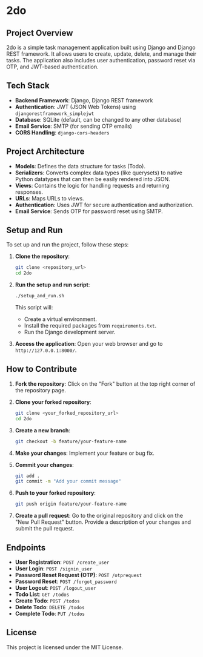 # 2do

## Project Overview

2do is a simple task management application built using Django and Django REST framework. It allows users to create, update, delete, and manage their tasks. The application also includes user authentication, password reset via OTP, and JWT-based authentication.

## Tech Stack

- **Backend Framework**: Django, Django REST framework
- **Authentication**: JWT (JSON Web Tokens) using `djangorestframework_simplejwt`
- **Database**: SQLite (default, can be changed to any other database)
- **Email Service**: SMTP (for sending OTP emails)
- **CORS Handling**: `django-cors-headers`

## Project Architecture

- **Models**: Defines the data structure for tasks (Todo).
- **Serializers**: Converts complex data types (like querysets) to native Python datatypes that can then be easily rendered into JSON.
- **Views**: Contains the logic for handling requests and returning responses.
- **URLs**: Maps URLs to views.
- **Authentication**: Uses JWT for secure authentication and authorization.
- **Email Service**: Sends OTP for password reset using SMTP.

## Setup and Run

To set up and run the project, follow these steps:

1. **Clone the repository**:
    ```sh
    git clone <repository_url>
    cd 2do
    ```

2. **Run the setup and run script**:
    ```sh
    ./setup_and_run.sh
    ```

    This script will:
    - Create a virtual environment.
    - Install the required packages from `requirements.txt`.
    - Run the Django development server.

3. **Access the application**:
    Open your web browser and go to `http://127.0.0.1:8000/`.

## How to Contribute

1. **Fork the repository**:
    Click on the "Fork" button at the top right corner of the repository page.

2. **Clone your forked repository**:
    ```sh
    git clone <your_forked_repository_url>
    cd 2do
    ```

3. **Create a new branch**:
    ```sh
    git checkout -b feature/your-feature-name
    ```

4. **Make your changes**:
    Implement your feature or bug fix.

5. **Commit your changes**:
    ```sh
    git add .
    git commit -m "Add your commit message"
    ```

6. **Push to your forked repository**:
    ```sh
    git push origin feature/your-feature-name
    ```

7. **Create a pull request**:
    Go to the original repository and click on the "New Pull Request" button. Provide a description of your changes and submit the pull request.

## Endpoints

- **User Registration**: `POST /create_user`
- **User Login**: `POST /signin_user`
- **Password Reset Request (OTP)**: `POST /otprequest`
- **Password Reset**: `POST /forgot_password`
- **User Logout**: `POST /logout_user`
- **Todo List**: `GET /todos`
- **Create Todo**: `POST /todos`
- **Delete Todo**: `DELETE /todos`
- **Complete Todo**: `PUT /todos`

## License

This project is licensed under the MIT License.